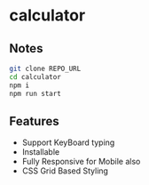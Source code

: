 # calculator

## Notes

```sh
git clone REPO_URL
cd calculator
npm i
npm run start
```

## Features

- Support KeyBoard typing
- Installable
- Fully Responsive for Mobile also
- CSS Grid Based Styling

